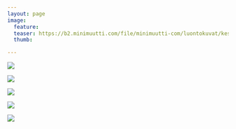 ```yaml
---
layout: page
image:
  feature:
  teaser: https://b2.minimuutti.com/file/minimuutti-com/luontokuvat/kes%C3%A4/11/DS57344-245px.jpg
  thumb:

---
```


![](https://b2.minimuutti.com/file/minimuutti-com/luontokuvat/kes%C3%A4/11/DS56875-800px.jpg)

![](https://b2.minimuutti.com/file/minimuutti-com/luontokuvat/kes%C3%A4/11/DS56876-800px.jpg)

![](https://b2.minimuutti.com/file/minimuutti-com/luontokuvat/kes%C3%A4/11/DS57340-800px.jpg)

![](https://b2.minimuutti.com/file/minimuutti-com/luontokuvat/kes%C3%A4/11/DS57343-800px.jpg)

![](https://b2.minimuutti.com/file/minimuutti-com/luontokuvat/kes%C3%A4/11/DS57344-800px.jpg)
